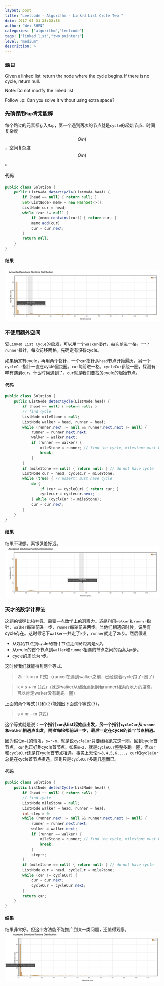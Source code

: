 ```yaml
---
layout: post
title: "Leetcode - Algorithm - Linked List Cycle Two "
date: 2017-05-31 23:33:56
author: "Wei SHEN"
categories: ["algorithm","leetcode"]
tags: ["linked list","two pointers"]
level: "medium"
description: >
---
```


### 题目
Given a linked list, return the node where the cycle begins. If there is no cycle, return null.

Note: Do not modify the linked list.

Follow up:
Can you solve it without using extra space?

### 先确保用`Map`肯定能解
每个路过的元素都存入`Map`，第一个遇到两次的节点就是`cycle`的起始节点。时间复杂度 $$O(n)$$，空间复杂度 $$O(n)$$。

#### 代码
```java
public class Solution {
    public ListNode detectCycle(ListNode head) {
        if (head == null) { return null; }
        Set<ListNode> memo = new HashSet<>();
        ListNode cur = head;
        while (cur != null) {
            if (memo.contains(cur)) { return cur; }
            memo.add(cur);
            cur = cur.next;
        }
        return null;
    }
}
```

#### 结果
![linked-list-cycle-two-1](/images/leetcode/linked-list-cycle-two-1.png)


### 不使用额外空间
受`Linked List Cycle`的启发，可以用一个`walker`指针，每次前进一格，一个`runner`指针，每次前移两格，先确定有没有cycle。

如果确定有cycle，再用两个指针，一个`cur`指针从`head`节点开始遍历，另一个`cycleCur`指针一直在cycle里绕圈。`cur`每前进一格，`cycleCur`都绕一圈，探测有咩有遇到`cur`。什么时候遇到了，`cur`就是我们要找的cycle的起始节点。

#### 代码
```java
public class Solution {
    public ListNode detectCycle(ListNode head) {
        if (head == null) { return null; }
        // find cycle
        ListNode mileStone = null;
        ListNode walker = head, runner = head;
        while (runner.next != null && runner.next.next != null) {
            runner = runner.next.next;
            walker = walker.next;
            if (runner == walker) {
                mileStone = runner; // find the cycle, milestone must be one of the node in cycle
                break;
            }
        }
        if (mileStone == null) { return null; } // do not have cycle
        ListNode cur = head, cycleCur = mileStone;
        while (true) { // assert: must have cycle
            do {
                if (cur == cycleCur) { return cur; }
                cycleCur = cycleCur.next;
            } while (cycleCur != mileStone);
            cur = cur.next;
        }
    }
}
```

#### 结果
结果不理想。离银弹差好远。
![linked-list-cycle-two-2](/images/leetcode/linked-list-cycle-two-2.png)


### 天才的数学计算法
这题的银弹比较神奇。需要一点数学上的洞察力。还是利用`walker`和`runner`指针，`walker`每轮前进一步，`runner`每轮前进两步。当他们相遇的时候，说明有cycle存在。这时候记下`walker`一共走了`k`步，`runner`就走了`2k`步。然后假设
* 从起始节点到cycle的首个节点之间的距离是`s`步。
* 从cycle的首个节点到`walker`和`runner`相遇的节点之间的距离为`m`步。
* cycle的周长为`r`步。

这时候我们就能得到两个等式，
> 2k - k = nr       (1式)（runner在遇到walker之前，已经绕着cycle跑了n圈了）

> k = s + m         (2式)（就是walker从起始点跑到和runner相遇的地方的距离，可以肯定walker没有跑完一圈）

上面的两个等式`(1)`和`(2)`能推出下面这个等式`(3)`，
> s = nr - m        (3式)

这个等式就是说：**一个指针`cur`从list起始点出发，另一个指针`cycleCur`从`runner`和`walker`相遇点出发，两者每轮都前进一步，最后一定在cycle的首个节点相遇。**

因为假设`n=1`的情况，`s=r-m`，就是说`cycleCur`只要继续跑完这一圈，回到cycle首节点，`cur`也正好到cycle首节点。如果`n=2`，就是`cycleCur`整整多跑一圈，但`cur`和`cycleCur`还是在cycle首节点相遇。事实上无论`n=3,4,5,6,...`，`cur`和`cycleCur`总是在cycle首节点相遇，区别只是`cycleCur`多跑几圈而已。

#### 代码
```java
public class Solution {
    public ListNode detectCycle(ListNode head) {
        if (head == null) { return null; }
        // find cycle
        ListNode mileStone = null;
        ListNode walker = head, runner = head;
        int step = 0;
        while (runner.next != null && runner.next.next != null) {
            runner = runner.next.next;
            walker = walker.next;
            if (runner == walker) {
                mileStone = runner; // find the cycle, milestone must be one of the node in cycle
                break;
            }
            step++;
        }
        if (mileStone == null) { return null; } // do not have cycle
        ListNode cur = head, cycleCur = mileStone;
        while (cur != cycleCur) {
            cur = cur.next;
            cycleCur = cycleCur.next;
        }
        return cur;
    }
}
```

#### 结果
结果非常好。但这个方法能不能推广到某一类问题，还值得观察。
![linked-list-cycle-two-3](/images/leetcode/linked-list-cycle-two-3.png)
